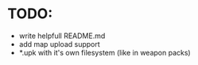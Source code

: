# TODO:
- write helpfull README.md
- add map upload support
- *.upk with it's own filesystem (like in weapon packs)
